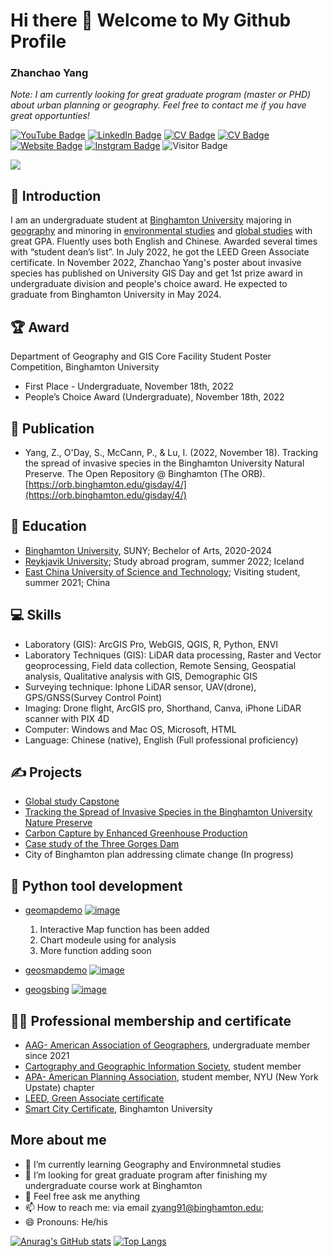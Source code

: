 # Hi there 👋 Welcome to My Github Profile
### Zhanchao Yang

_Note: I am currently looking for great graduate program (master or PHD) about urban planning or geography. Feel free to contact me if you have great opportunties!_


[![YouTube Badge](https://img.shields.io/badge/My-YouTube-red)](https://www.youtube.com/channel/UCujdvX7QpHtjto4YQmoCNxw)
[![LinkedIn Badge](https://img.shields.io/badge/My-LinkedIn-blue)](https://www.linkedin.com/in/zhanchaoyang/)
[![CV Badge](https://img.shields.io/badge/My-CV-critical)](https://docs.google.com/document/d/16gO8ljWZ1DXQacI2wCtjuccz3qv8tudt/edit?usp=sharing&ouid=114052745298074964608&rtpof=true&sd=true)
[![CV Badge](https://img.shields.io/badge/My-Portfolio-green)](https://storymaps.arcgis.com/stories/c71825c9a4eb4f868a2612b5fc5a3d5a)
[![Website Badge](https://img.shields.io/badge/My-Website-yellow)](https://zhanchaoyang.weebly.com/)
[![Instgram Badge](https://img.shields.io/badge/My-instagram-brightgreen)](https://www.instagram.com/zhanchao.yang/)
![Visitor Badge](https://visitor-badge.laobi.icu/badge?page_id=zyang91.zyang91)



![](https://media.tenor.com/dY7TcEnLsjYAAAAd/geography-geography-now.gif)

## 🧑 Introduction
I am an undergraduate student at [Binghamton University](https://www.binghamton.edu/) majoring in [geography](https://www.binghamton.edu/geography/) and minoring in [environmental studies](https://www.binghamton.edu/environmental-studies/) and [global studies](https://www.binghamton.edu/minors/global-studies/index.html) with great GPA. Fluently uses both English and Chinese. Awarded several times with “student dean’s list”. In July 2022, he got the LEED Green Associate certificate. In November 2022, Zhanchao Yang's poster about invasive species has published on University GIS Day and get 1st prize award in undergraduate division and people's choice award. He expected to graduate from Binghamton University in May 2024. 


## 🏆 Award
Department of Geography and GIS Core Facility Student Poster Competition, Binghamton University
- First Place - Undergraduate, November 18th, 2022
- People’s Choice Award (Undergraduate), November 18th, 2022


## 📰 Publication
- Yang, Z., O'Day, S., McCann, P., & Lu, I. (2022, November 18). Tracking the spread of invasive species in the 
Binghamton University Natural Preserve. The Open Repository @ Binghamton (The ORB). [https://orb.binghamton.edu/gisday/4/](https://orb.binghamton.edu/gisday/4/)


## 🏫  Education
- [Binghamton University](https://www.binghamton.edu/), SUNY; Bechelor of Arts, 2020-2024
- [Reykjavik University](https://en.ru.is/); Study abroad program, summer 2022; Iceland
- [East China University of Science and Technology](https://www.ecust.edu.cn/en/main.psp); Visiting student, summer 2021; China


## 💻  Skills
- Laboratory (GIS): ArcGIS Pro, WebGIS, QGIS, R, Python, ENVI
- Laboratory Techniques (GIS): LiDAR data processing, Raster and Vector geoprocessing, Field data collection, Remote Sensing, Geospatial analysis, Qualitative analysis with GIS, Demographic GIS
- Surveying technique: Iphone LiDAR sensor, UAV(drone), GPS/GNSS(Survey Control Point)
- Imaging: Drone flight, ArcGIS pro, Shorthand, Canva, iPhone LiDAR scanner with PIX 4D
- Computer: Windows and Mac OS, Microsoft, HTML
- Language: Chinese (native), English (Full professional proficiency)

## ✍️  Projects
- [Global study Capstone](https://global-studies.shorthandstories.com/preservation-and-conservation-of-historical-sites/index.html)
- [Tracking the Spread of Invasive Species in the Binghamton University Nature Preserve](https://orb.binghamton.edu/gisday/4/)
- [Carbon Capture by Enhanced Greenhouse Production](https://thegreenprogram.com/capstone/carbon-capture-by-enhanced-greenhouse-production/)
- [Case study of the Three Gorges Dam](https://storymaps.arcgis.com/stories/f501e48502b34a9ab884ebb8b27851be)
- City of Binghamton plan addressing climate change (In progress)


## 🚧  Python tool development
- [geomapdemo](https://pypi.org/project/geomapdemo/) 
 [![image](https://img.shields.io/pypi/v/geomapdemo.svg)](https://pypi.python.org/pypi/geomapdemo)
  1. Interactive Map function has been added
  2. Chart modeule using for analysis
  3. More function adding soon
 
- [geosmapdemo](https://pypi.org/project/geosmapdemo/) 
[![image](https://img.shields.io/pypi/v/geosmapdemo.svg)](https://pypi.python.org/pypi/geosmapdemo)
- [geogsbing](https://pypi.org/project/geogsbing/) 
[![image](https://img.shields.io/pypi/v/geogsbing.svg)](https://pypi.python.org/pypi/geogsbing)


## 🧑‍🔬  Professional membership and certificate
- [AAG- American Association of Geographers](https://www.aag.org/), undergraduate member since 2021
- [Cartography and Geographic Information Society](https://cartogis.org/), student member
- [APA- American Planning Association](https://www.planning.org/), student member, NYU (New York Upstate) chapter
- [LEED, Green Associate certificate](https://www.usgbc.org/credentials/leed-green-associate)
- [Smart City Certificate](https://www.credly.com/badges/a0c6186c-31af-434e-8f69-3bf7938560c3/linked_in_profile), Binghamton University


## More about me
- 🌱 I’m currently learning Geography and Environmnetal studies
- 🤔 I’m looking for great graduate program after finishing my undergraduate course work at Binghamton
- 💬 Feel free ask me anything
- 📫 How to reach me: via email zyang91@binghamton.edu;
- 😄 Pronouns: He/his


[![Anurag's GitHub stats](https://github-readme-statistics-indol.vercel.app/api?username=zyang91)](https://github.com/anuraghazra/github-readme-stats)
[![Top Langs](https://github-readme-statistics-indol.vercel.app/api/top-langs/?username=zyang91&layout=compact)](https://github.com/anuraghazra/github-readme-stats)



